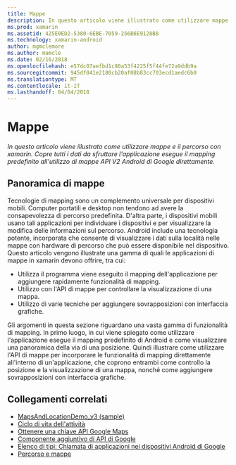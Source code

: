 ```yaml
---
title: Mappe
description: In questo articolo viene illustrato come utilizzare mappe e il percorso con xamarin. Copre tutti i dati da sfruttare l'applicazione esegue il mapping predefinito all'utilizzo di mappe API V2 Android di Google direttamente.
ms.prod: xamarin
ms.assetid: 425E0ED2-5380-6EBE-7059-256B6E9128B8
ms.technology: xamarin-android
author: mgmclemore
ms.author: mamcle
ms.date: 02/16/2018
ms.openlocfilehash: e57dc07aefbd1c80a53f4225f5f44fe72a9ddb9a
ms.sourcegitcommit: 945df041e2180cb20af08b83cc703ecd1aedc6b0
ms.translationtype: MT
ms.contentlocale: it-IT
ms.lasthandoff: 04/04/2018
---
```

# <a name="maps"></a>Mappe

_In questo articolo viene illustrato come utilizzare mappe e il percorso con xamarin. Copre tutti i dati da sfruttare l'applicazione esegue il mapping predefinito all'utilizzo di mappe API V2 Android di Google direttamente._

## <a name="maps-overview"></a>Panoramica di mappe

Tecnologie di mapping sono un complemento universale per dispositivi mobili. Computer portatili e desktop non tendono ad avere la consapevolezza di percorso predefinita. D'altra parte, i dispositivi mobili usano tali applicazioni per individuare i dispositivi e per visualizzare la modifica delle informazioni sul percorso. Android include una tecnologia potente, incorporata che consente di visualizzare i dati sulla località nelle mappe con hardware di percorso che può essere disponibile nel dispositivo. Questo articolo vengono illustrate una gamma di quali le applicazioni di mappe in xamarin devono offrire, tra cui: 

-  Utilizza il programma viene eseguito il mapping dell'applicazione per aggiungere rapidamente funzionalità di mapping.
-  Utilizzo con l'API di mappe per controllare la visualizzazione di una mappa.
-  Utilizzo di varie tecniche per aggiungere sovrapposizioni con interfaccia grafiche.

Gli argomenti in questa sezione riguardano una vasta gamma di funzionalità di mapping.
In primo luogo, in cui viene spiegato come utilizzare l'applicazione esegue il mapping predefinito di Android e come visualizzare una panoramica della via di una posizione. Quindi illustrare come utilizzare l'API di mappe per incorporare le funzionalità di mapping direttamente all'interno di un'applicazione, che coprono entrambi come controllo la posizione e la visualizzazione di una mappa, nonché come aggiungere sovrapposizioni con interfaccia grafiche.


## <a name="related-links"></a>Collegamenti correlati

- [MapsAndLocationDemo_v3 (sample)](https://developer.xamarin.com/samples/monodroid/MapsAndLocationDemo_v3/)
- [Ciclo di vita dell'attività](~/android/app-fundamentals/activity-lifecycle/index.md)
- [Ottenere una chiave API Google Maps](~/android/platform/maps-and-location/maps/obtaining-a-google-maps-api-key.md)
- [Componente aggiuntivo di API di Google](http://code.google.com/android/add-ons/google-apis/reference/index.html?com/google/android/maps/package-summary.html)
- [Elenco di tipi: Chiamata di applicazioni nei dispositivi Android di Google](http://developer.android.com/guide/appendix/g-app-intents.html)
- [Percorso e mappe](http://developer.android.com/guide/topics/location/index.html)
